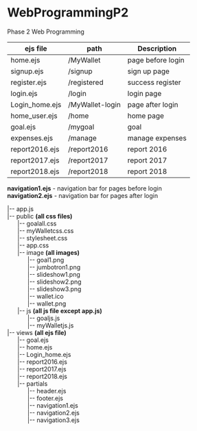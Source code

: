 # WebProgrammingP2
Phase 2 Web Programming

| ejs file      | path            | Description      |
| ------------- |-----------------|------------------|
| home.ejs      | /MyWallet       |page before login |
| signup.ejs    | /signup         |sign up page      |
| register.ejs  | /registered     |success register  |
| login.ejs     | /login          |login page        |
| Login_home.ejs| /MyWallet-login |page after login  |
| home_user.ejs | /home           |home page         |
| goal.ejs      | /mygoal         |goal              |
| expenses.ejs  | /manage         |manage expenses   |
| report2016.ejs| /report2016     |report 2016       |
| report2017.ejs| /report2017     |report 2017       |
| report2018.ejs| /report2018     |report 2018       |


**navigation1.ejs** - navigation bar for pages before login<br/>
**navigation2.ejs** - navigation bar for pages after login<br/>
        
        

|-- app.js<br/>
|-- public **(all css files)**<br/>
&nbsp;&nbsp;&nbsp;&nbsp;&nbsp;&nbsp;|-- goalall.css<br/>
&nbsp;&nbsp;&nbsp;&nbsp;&nbsp;&nbsp;|-- myWalletcss.css<br/>
&nbsp;&nbsp;&nbsp;&nbsp;&nbsp;&nbsp;|-- stylesheet.css<br/>
&nbsp;&nbsp;&nbsp;&nbsp;&nbsp;&nbsp;|-- app.css<br/>
&nbsp;&nbsp;&nbsp;&nbsp;&nbsp;&nbsp;|-- image **(all images)**<br/>
&nbsp;&nbsp;&nbsp;&nbsp;&nbsp;&nbsp;&nbsp;&nbsp;&nbsp;&nbsp;&nbsp;&nbsp;|-- goal1.png<br/>
&nbsp;&nbsp;&nbsp;&nbsp;&nbsp;&nbsp;&nbsp;&nbsp;&nbsp;&nbsp;&nbsp;&nbsp;|-- jumbotron1.png<br/>
&nbsp;&nbsp;&nbsp;&nbsp;&nbsp;&nbsp;&nbsp;&nbsp;&nbsp;&nbsp;&nbsp;&nbsp;|-- slideshow1.png<br/>
&nbsp;&nbsp;&nbsp;&nbsp;&nbsp;&nbsp;&nbsp;&nbsp;&nbsp;&nbsp;&nbsp;&nbsp;|-- slideshow2.png<br/>
&nbsp;&nbsp;&nbsp;&nbsp;&nbsp;&nbsp;&nbsp;&nbsp;&nbsp;&nbsp;&nbsp;&nbsp;|-- slideshow3.png<br/>
&nbsp;&nbsp;&nbsp;&nbsp;&nbsp;&nbsp;&nbsp;&nbsp;&nbsp;&nbsp;&nbsp;&nbsp;|-- wallet.ico<br/>
&nbsp;&nbsp;&nbsp;&nbsp;&nbsp;&nbsp;&nbsp;&nbsp;&nbsp;&nbsp;&nbsp;&nbsp;|-- wallet.png<br/>
&nbsp;&nbsp;&nbsp;&nbsp;&nbsp;&nbsp;|-- js **(all js file except app.js)**<br/>
&nbsp;&nbsp;&nbsp;&nbsp;&nbsp;&nbsp;&nbsp;&nbsp;&nbsp;&nbsp;&nbsp;&nbsp;|-- goaljs.js<br/>
&nbsp;&nbsp;&nbsp;&nbsp;&nbsp;&nbsp;&nbsp;&nbsp;&nbsp;&nbsp;&nbsp;&nbsp;|-- myWalletjs.js<br/>
|-- views **(all ejs file)**<br/>
&nbsp;&nbsp;&nbsp;&nbsp;&nbsp;&nbsp;|-- goal.ejs<br/>
&nbsp;&nbsp;&nbsp;&nbsp;&nbsp;&nbsp;|-- home.ejs<br/>
&nbsp;&nbsp;&nbsp;&nbsp;&nbsp;&nbsp;|-- Login_home.ejs<br/>
&nbsp;&nbsp;&nbsp;&nbsp;&nbsp;&nbsp;|-- report2016.ejs<br/>
&nbsp;&nbsp;&nbsp;&nbsp;&nbsp;&nbsp;|-- report2017.ejs<br/>
&nbsp;&nbsp;&nbsp;&nbsp;&nbsp;&nbsp;|-- report2018.ejs<br/>
&nbsp;&nbsp;&nbsp;&nbsp;&nbsp;&nbsp;|-- partials<br/>
&nbsp;&nbsp;&nbsp;&nbsp;&nbsp;&nbsp;&nbsp;&nbsp;&nbsp;&nbsp;&nbsp;&nbsp;|-- header.ejs<br/>
&nbsp;&nbsp;&nbsp;&nbsp;&nbsp;&nbsp;&nbsp;&nbsp;&nbsp;&nbsp;&nbsp;&nbsp;|-- footer.ejs<br/>
&nbsp;&nbsp;&nbsp;&nbsp;&nbsp;&nbsp;&nbsp;&nbsp;&nbsp;&nbsp;&nbsp;&nbsp;|-- navigation1.ejs<br/>
&nbsp;&nbsp;&nbsp;&nbsp;&nbsp;&nbsp;&nbsp;&nbsp;&nbsp;&nbsp;&nbsp;&nbsp;|-- navigation2.ejs<br/>
&nbsp;&nbsp;&nbsp;&nbsp;&nbsp;&nbsp;&nbsp;&nbsp;&nbsp;&nbsp;&nbsp;&nbsp;|-- navigation3.ejs<br/>
          
